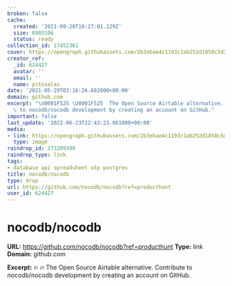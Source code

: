 ```yaml
---
broken: false
cache:
  created: '2021-09-20T19:27:01.129Z'
  size: 8903106
  status: ready
collection_id: 17452361
cover: https://opengraph.githubassets.com/2b3ebae4c1193c1ab252d1858c5d2de79b9891cf724d37e3d75b03ea7dd3e4a9/nocodb/nocodb
creator_ref:
  _id: 624427
  avatar: ''
  email: ''
  name: pitosalas
date: '2021-05-29T03:16:26.682000+00:00'
domain: github.com
excerpt: "\U0001F525 \U0001F525  The Open Source Airtable alternative. Contribute\
  \ to nocodb/nocodb development by creating an account on GitHub."
important: false
last_update: '2022-06-23T22:43:23.861000+00:00'
media:
- link: https://opengraph.githubassets.com/2b3ebae4c1193c1ab252d1858c5d2de79b9891cf724d37e3d75b03ea7dd3e4a9/nocodb/nocodb
  type: image
raindrop_id: 273209399
raindrop_type: link
tags:
- database api spreadsheet otp postgres
title: nocodb/nocodb
type: drop
url: https://github.com/nocodb/nocodb?ref=producthunt
user_id: 624427
---
```


# nocodb/nocodb

**URL:** https://github.com/nocodb/nocodb?ref=producthunt
**Type:** link
**Domain:** github.com

**Excerpt:** 🔥 🔥  The Open Source Airtable alternative. Contribute to nocodb/nocodb development by creating an account on GitHub.
